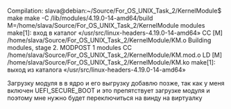 Compilation:
slava@debian:~/Source/For_OS_UNIX_Task_2/KernelModule$ make
make -C /lib/modules/4.19.0-14-amd64/build M=/home/slava/Source/For_OS_UNIX_Task_2/KernelModule modules
make[1]: вход в каталог «/usr/src/linux-headers-4.19.0-14-amd64»
  CC [M]  /home/slava/Source/For_OS_UNIX_Task_2/KernelModule/KM.o
  Building modules, stage 2.
  MODPOST 1 modules
  CC      /home/slava/Source/For_OS_UNIX_Task_2/KernelModule/KM.mod.o
  LD [M]  /home/slava/Source/For_OS_UNIX_Task_2/KernelModule/KM.ko
make[1]: выход из каталога «/usr/src/linux-headers-4.19.0-14-amd64»

Загрузку модуля в в ядро и его выгрузку добавлю позже, так как у меня включен UEFI_SECURE_BOOT и это препятствует загрузке модуля и поэтому мне нужно будет переключиться на винду на виртуалку
